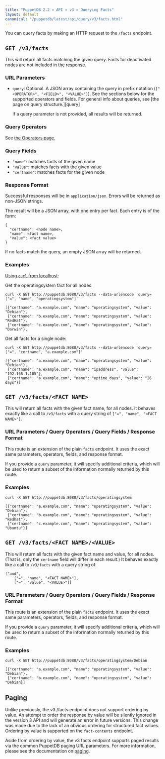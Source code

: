 ```yaml
---
title: "PuppetDB 2.2 » API » v3 » Querying Facts"
layout: default
canonical: "/puppetdb/latest/api/query/v3/facts.html"
---
```


[curl]: ../curl.html#using-curl-from-localhost-non-sslhttp
[paging]: ./paging.html

You can query facts by making an HTTP request to the `/facts` endpoint.



## `GET /v3/facts`

This will return all facts matching the given query. Facts for
deactivated nodes are not included in the response.

### URL Parameters

* `query`: Optional. A JSON array containing the query in prefix notation (`["<OPERATOR>", "<FIELD>", "<VALUE>"]`). See the sections below for the supported operators and fields. For general info about queries, see [the page on query structure.][query]

    If a query parameter is not provided, all results will be returned.

### Query Operators

See [the Operators page.](./operators.html)

### Query Fields

* `"name"`: matches facts of the given name
* `"value"`: matches facts with the given value
* `"certname"`: matches facts for the given node

### Response Format

Successful responses will be in `application/json`. Errors will be returned as
non-JSON strings.

The result will be a JSON array, with one entry per fact. Each entry is of the form:

    {
      "certname": <node name>,
      "name": <fact name>,
      "value": <fact value>
    }

If no facts match the query, an empty JSON array will be returned.

### Examples

[Using `curl` from localhost][curl]:

Get the operatingsystem fact for all nodes:

    curl -X GET http://puppetdb:8080/v3/facts --data-urlencode 'query=["=", "name", "operatingsystem"]'

    [{"certname": "a.example.com", "name": "operatingsystem", "value": "Debian"},
     {"certname": "b.example.com", "name": "operatingsystem", "value": "RedHat"},
     {"certname": "c.example.com", "name": "operatingsystem", "value": "Darwin"},

Get all facts for a single node:

    curl -X GET http://puppetdb:8080/v3/facts --data-urlencode 'query=["=", "certname", "a.example.com"]'

    [{"certname": "a.example.com", "name": "operatingsystem", "value": "Debian"},
     {"certname": "a.example.com", "name": "ipaddress", "value": "192.168.1.105"},
     {"certname": "a.example.com", "name": "uptime_days", "value": "26 days"}]

## `GET /v3/facts/<FACT NAME>`

This will return all facts with the given fact name, for all nodes. It behaves exactly like a call to `/v3/facts` with a query string of `["=", "name", "<FACT NAME>"]`.

### URL Parameters / Query Operators / Query Fields / Response Format

This route is an extension of the plain `facts` endpoint. It uses the exact same parameters, operators, fields, and response format.

If you provide a `query` parameter, it will specify additional criteria, which will be
used to return a subset of the information normally returned by
this route.

### Examples

    curl -X GET http://puppetdb:8080/v3/facts/operatingsystem

    [{"certname": "a.example.com", "name": "operatingsystem", "value": "Debian"},
     {"certname": "b.example.com", "name": "operatingsystem", "value": "Redhat"},
     {"certname": "c.example.com", "name": "operatingsystem", "value": "Ubuntu"}]

## `GET /v3/facts/<FACT NAME>/<VALUE>`

This will return all facts with the given fact name and
value, for all nodes. (That is, only the `certname` field will differ in each result.) It behaves exactly like a call to `/v3/facts` with a query string of:

    ["and",
        ["=", "name", "<FACT NAME>"],
        ["=", "value", "<VALUE>"]]

### URL Parameters / Query Operators / Query Fields / Response Format

This route is an extension of the plain `facts` endpoint. It uses the exact same parameters, operators, fields, and response format.

If you provide a `query` parameter, it will specify additional criteria, which will be
used to return a subset of the information normally returned by
this route.

### Examples

    curl -X GET http://puppetdb:8080/v3/facts/operatingsystem/Debian

    [{"certname": "a.example.com", "name": "operatingsystem", "value": "Debian"},
     {"certname": "b.example.com", "name": "operatingsystem", "value": "Debian}]

## Paging

Unlike previously, the v3 /facts endpoint does not support ordering
by value. An attempt to order the response by value will be silently ignored in
the version 3 API and will generate an error in future versions. This change
was made due to the lack of an obvious ordering for structured fact values.
Ordering by value is supported on the `fact-contents` endpoint.

Aside from ordering by value, the v3 facts endpoint supports paged results via
the common PuppetDB paging URL parameters. For more information, please see the
documentation on [paging][paging].

